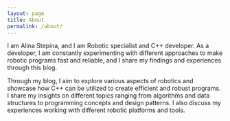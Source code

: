 ```yaml
---
layout: page
title: About
permalink: /about/
---
```


I am Alina Stepina, and I am Robotic specialist and C++ developer. 
As a developer, I am constantly experimenting with different approaches to make robotic programs fast and reliable, and I share my findings and experiences through this blog.

Through my blog, I aim to explore various aspects of robotics and showcase how C++ can be utilized to create efficient and robust programs. I share my insights on different topics ranging from algorithms and data structures to programming concepts and design patterns. I also discuss my experiences working with different robotic platforms and tools.
